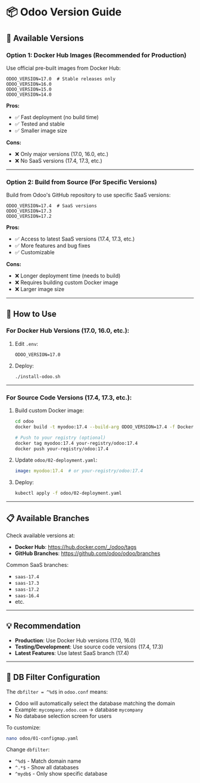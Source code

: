 # 📦 Odoo Version Guide

## 🎯 Available Versions

### **Option 1: Docker Hub Images (Recommended for Production)**

Use official pre-built images from Docker Hub:

```env
ODOO_VERSION=17.0  # Stable releases only
ODOO_VERSION=16.0
ODOO_VERSION=15.0
ODOO_VERSION=14.0
```

**Pros:**
- ✅ Fast deployment (no build time)
- ✅ Tested and stable
- ✅ Smaller image size

**Cons:**
- ❌ Only major versions (17.0, 16.0, etc.)
- ❌ No SaaS versions (17.4, 17.3, etc.)

---

### **Option 2: Build from Source (For Specific Versions)**

Build from Odoo's GitHub repository to use specific SaaS versions:

```env
ODOO_VERSION=17.4  # SaaS versions
ODOO_VERSION=17.3
ODOO_VERSION=17.2
```

**Pros:**
- ✅ Access to latest SaaS versions (17.4, 17.3, etc.)
- ✅ More features and bug fixes
- ✅ Customizable

**Cons:**
- ❌ Longer deployment time (needs to build)
- ❌ Requires building custom Docker image
- ❌ Larger image size

---

## 🚀 How to Use

### **For Docker Hub Versions (17.0, 16.0, etc.):**

1. Edit `.env`:
   ```env
   ODOO_VERSION=17.0
   ```

2. Deploy:
   ```bash
   ./install-odoo.sh
   ```

---

### **For Source Code Versions (17.4, 17.3, etc.):**

1. Build custom Docker image:
   ```bash
   cd odoo
   docker build -t myodoo:17.4 --build-arg ODOO_VERSION=17.4 -f Dockerfile.custom .
   
   # Push to your registry (optional)
   docker tag myodoo:17.4 your-registry/odoo:17.4
   docker push your-registry/odoo:17.4
   ```

2. Update `odoo/02-deployment.yaml`:
   ```yaml
   image: myodoo:17.4  # or your-registry/odoo:17.4
   ```

3. Deploy:
   ```bash
   kubectl apply -f odoo/02-deployment.yaml
   ```

---

## 📋 Available Branches

Check available versions at:
- **Docker Hub**: https://hub.docker.com/_/odoo/tags
- **GitHub Branches**: https://github.com/odoo/odoo/branches

Common SaaS branches:
- `saas-17.4`
- `saas-17.3`
- `saas-17.2`
- `saas-16.4`
- etc.

---

## 💡 Recommendation

- **Production**: Use Docker Hub versions (17.0, 16.0)
- **Testing/Development**: Use source code versions (17.4, 17.3)
- **Latest Features**: Use latest SaaS branch (17.4)

---

## 🔧 DB Filter Configuration

The `dbfilter = ^%d$` in `odoo.conf` means:
- Odoo will automatically select the database matching the domain
- Example: `mycompany.odoo.com` → database `mycompany`
- No database selection screen for users

To customize:
```bash
nano odoo/01-configmap.yaml
```

Change `dbfilter`:
- `^%d$` - Match domain name
- `^.*$` - Show all databases
- `^mydb$` - Only show specific database
